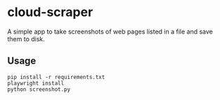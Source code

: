 # cloud-scraper
A simple app to take screenshots of web pages listed in a file and save them to disk.

## Usage

```
pip install -r requirements.txt
playwright install
python screenshot.py
```